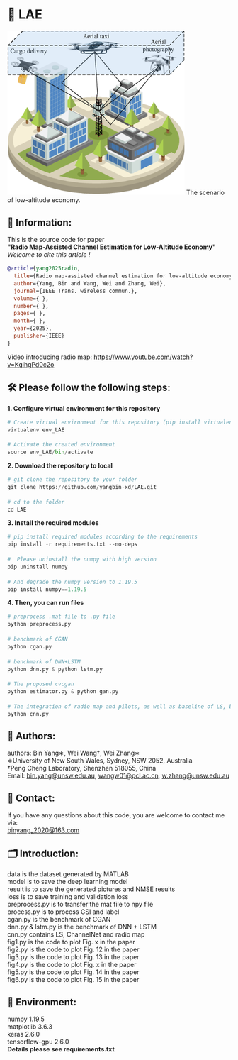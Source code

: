 # 🚨 LAE

<img src='scenario.png' alt='The framework' width='400'>
The scenario of low-altitude economy.  

## 📝 Information:
This is the source code for paper  
__"Radio Map-Assisted Channel Estimation for Low-Altitude Economy"__  
_Welcome to cite this article !_

```bibtex
@article{yang2025radio,
  title={Radio map-assisted channel estimation for low-altitude economy},
  author={Yang, Bin and Wang, Wei and Zhang, Wei},
  journal={IEEE Trans. wireless commun.},
  volume={ },
  number={ },
  pages={ },
  month={ },
  year={2025},
  publisher={IEEE}
}
```
Video introducing radio map: https://www.youtube.com/watch?v=KqihgPd0c2o

## 🛠️ Please follow the following steps:
__1. Configure virtual environment for this repository__  
```python
# Create virtual environment for this repository (pip install virtualenv)  
virtualenv env_LAE

# Activate the created environment
source env_LAE/bin/activate
```

__2. Download the repository to local__
```python
# git clone the repository to your folder
git clone https://github.com/yangbin-xd/LAE.git  

# cd to the folder
cd LAE
```

__3. Install the required modules__
```python
# pip install required modules according to the requirements
pip install -r requirements.txt --no-deps

#  Please uninstall the numpy with high version
pip uninstall numpy

# And degrade the numpy version to 1.19.5
pip install numpy==1.19.5
```

__4. Then, you can run files__
```python
# preprocess .mat file to .py file   
python preprocess.py

# benchmark of CGAN
python cgan.py

# benchmark of DNN+LSTM  
python dnn.py & python lstm.py

# The proposed cvcgan
python estimator.py & python gan.py

# The integration of radio map and pilots, as well as baseline of LS, benchmark of ChnanelNet
python cnn.py
```

## 👤 Authors:  
authors: Bin Yang∗, Wei Wang†, Wei Zhang∗  
∗University of New South Wales, Sydney, NSW 2052, Australia   
†Peng Cheng Laboratory, Shenzhen 518055, China  
Email: bin.yang@unsw.edu.au, wangw01@pcl.ac.cn, w.zhang@unsw.edu.au  

## 📨 Contact:  
If you have any questions about this code, you are welcome to contact me via:  
binyang_2020@163.com  

## 🗂️ Introduction:  
data is the dataset generated by MATLAB                
model is to save the deep learning model  
result is to save the generated pictures and NMSE results  
loss is to save training and validation loss  
preprocess.py is to transfer the mat file to npy file  
process.py is to process CSI and label  
cgan.py is the benchmark of CGAN  
dnn.py & lstm.py is the benchmark of DNN + LSTM  
cnn.py contains LS, ChannelNet and radio map  
fig1.py is the code to plot Fig. x in the paper  
fig2.py is the code to plot Fig. 12 in the paper  
fig3.py is the code to plot Fig. 13 in the paper  
fig4.py is the code to plot Fig. x in the paper  
fig5.py is the code to plot Fig. 14 in the paper  
fig6.py is the code to plot Fig. 15 in the paper    

## 🚀 Environment:  
numpy                   1.19.5  
matplotlib              3.6.3  
keras                   2.6.0  
tensorflow-gpu          2.6.0  
__Details please see requirements.txt__
